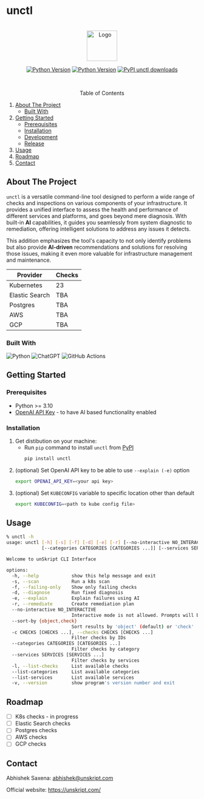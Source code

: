 # unctl

<!-- PROJECT LOGO -->
<br />
<div align="center">
    <a href="https://unskript.com/">
        <img src="https://storage.googleapis.com/unskript-website/assets/favicon.png" alt="Logo" width="80" height="80">
    </a>
    <p align="center">
    <a href="https://pypi.org/project/unctl/"><img alt="Python Version" src="https://img.shields.io/pypi/v/unctl.svg"></a>
    <a href="https://pypi.python.org/pypi/unctl/"><img alt="Python Version" src="https://img.shields.io/pypi/pyversions/unctl.svg"></a>
    <a href="https://pypistats.org/packages/unctl"><img alt="PyPI unctl downloads" src="https://img.shields.io/pypi/dw/unctl.svg?label=unctl%20downloads"></a>
</p>
</div>

<!-- TABLE OF CONTENTS -->
<br />
<p align="center">Table of Contents</p>
<ol>
<li>
    <a href="#about-the-project">About The Project</a>
    <ul>
        <li><a href="#built-with">Built With</a></li>
    </ul>
</li>
<li>
    <a href="#getting-started">Getting Started</a>
    <ul>
        <li><a href="#prerequisites">Prerequisites</a></li>
        <li><a href="#installation">Installation</a></li>
        <li><a href="#development">Development</a></li>
        <li><a href="#release">Release</a></li>
    </ul>
</li>
<li><a href="#usage">Usage</a></li>
<li><a href="#roadmap">Roadmap</a></li>
<!-- <li><a href="#contributing">Contributing</a></li>
<li><a href="#license">License</a></li> -->
<li><a href="#contact">Contact</a></li>
<!-- <li><a href="#acknowledgments">Acknowledgments</a></li> -->
</ol>

<!-- ABOUT THE PROJECT -->
## About The Project

`unctl` is a versatile command-line tool designed to perform a wide range of checks and inspections on various components of your infrastructure. It provides a unified interface to assess the health and performance of different services and platforms, and goes beyond mere diagnosis. With built-in **AI** capabilities, it guides you seamlessly from system diagnostic to remediation, offering intelligent solutions to address any issues it detects.

This addition emphasizes the tool's capacity to not only identify problems but also provide **AI-driven** recommendations and solutions for resolving those issues, making it even more valuable for infrastructure management and maintenance.

| Provider | Checks |
|---|---|
| Kubernetes | 23 |
| Elastic Search | TBA |
| Postgres | TBA |
| AWS | TBA |
| GCP | TBA |


### Built With

![Python](https://img.shields.io/badge/python-3670A0?style=for-the-badge&logo=python&logoColor=ffdd54)
![ChatGPT](https://img.shields.io/badge/chatGPT-74aa9c?style=for-the-badge&logo=openai&logoColor=white)
![GitHub Actions](https://img.shields.io/badge/github%20actions-%232671E5.svg?style=for-the-badge&logo=githubactions&logoColor=white)

<!-- GETTING STARTED -->
## Getting Started

### Prerequisites
* Python >= 3.10
* [OpenAI API Key](https://platform.openai.com/account/api-keys) - to have AI based functionality enabled

### Installation

1. Get distibution on your machine:
    * Run `pip` command to install `unctl` from [PyPI](https://pypi.org/project/unctl/)
        ```sh
        pip install unctl
        ```
2. (optional) Set OpenAI API key to be able to use `--explain (-e)` option
   ```sh
   export OPENAI_API_KEY=<your api key>
   ```
2. (optional) Set `KUBECONFIG` variable to specific location other than default
   ```sh
   export KUBECONFIG=<path to kube config file>
   ```

## Usage

```sh
% unctl -h
usage: unctl [-h] [-s] [-f] [-d] [-e] [-r] [--no-interactive NO_INTERACTIVE] [--sort-by {object,check}] [-c CHECKS [CHECKS ...]]
             [--categories CATEGORIES [CATEGORIES ...]] [--services SERVICES [SERVICES ...]] [-l] [--list-categories] [--list-services] [-v]

Welcome to unSkript CLI Interface

options:
  -h, --help            show this help message and exit
  -s, --scan            Run a k8s scan
  -f, --failing-only    Show only failing checks
  -d, --diagnose        Run fixed diagnosis
  -e, --explain         Explain failures using AI
  -r, --remediate       Create remediation plan
  --no-interactive NO_INTERACTIVE
                        Interactive mode is not allowed. Prompts will be skipped
  --sort-by {object,check}
                        Sort results by 'object' (default) or 'check'
  -c CHECKS [CHECKS ...], --checks CHECKS [CHECKS ...]
                        Filter checks by IDs
  --categories CATEGORIES [CATEGORIES ...]
                        Filter checks by category
  --services SERVICES [SERVICES ...]
                        Filter checks by services
  -l, --list-checks     List available checks
  --list-categories     List available categories
  --list-services       List available services
  -v, --version         show program's version number and exit
```

<!-- ROADMAP -->
## Roadmap

- [ ] K8s checks - in progress
- [ ] Elastic Search checks
- [ ] Postgres checks
- [ ] AWS checks
- [ ] GCP checks

<!-- CONTACT -->
## Contact

Abhishek Saxena: abhishek@unskript.com

Official website: https://unskript.com/
